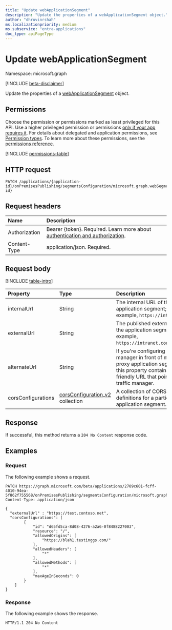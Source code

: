 ```yaml
---
title: "Update webApplicationSegment"
description: "Update the properties of a webApplicationSegment object."
author: "dhruvinrshah"
ms.localizationpriority: medium
ms.subservice: "entra-applications"
doc_type: apiPageType
---
```


# Update webApplicationSegment

Namespace: microsoft.graph

[!INCLUDE [beta-disclaimer](../../includes/beta-disclaimer.md)]

Update the properties of a [webApplicationSegment](../resources/webapplicationsegment.md) object.

## Permissions

Choose the permission or permissions marked as least privileged for this API. Use a higher privileged permission or permissions [only if your app requires it](/graph/permissions-overview#best-practices-for-using-microsoft-graph-permissions). For details about delegated and application permissions, see [Permission types](/graph/permissions-overview#permission-types). To learn more about these permissions, see the [permissions reference](/graph/permissions-reference).

<!-- {
  "blockType": "permissions",
  "name": "webapplicationsegment-update-permissions"
}
-->
[!INCLUDE [permissions-table](../includes/permissions/webapplicationsegment-update-permissions.md)]

## HTTP request

<!-- {
  "blockType": "ignored"
}
-->
``` http
PATCH /applications/{application-id}/onPremisesPublishing/segmentsConfiguration/microsoft.graph.webSegmentConfiguration/applicationSegments/{applicationSegment-id}
```

## Request headers

|Name|Description|
|:---|:---|
|Authorization|Bearer {token}. Required. Learn more about [authentication and authorization](/graph/auth/auth-concepts).|
|Content-Type|application/json. Required.|

## Request body

[!INCLUDE [table-intro](../../includes/update-property-table-intro.md)]

|Property|Type|Description|
|:---|:---|:---|
|internalUrl|String |The internal URL of the application segment; for example, `https://intranet/`.|
|externalUrl|String |The published external URL for the application segment; for example, `https://intranet.contoso.com/`.|
|alternateUrl|String|If you're configuring a traffic manager in front of multiple app proxy application segments, this property contains the user-friendly URL that points to the traffic manager.|
|corsConfigurations|[corsConfiguration_v2](corsconfiguration_v2.md) collection|A collection of CORS Rule definitions for a particular application segment.|



## Response

If successful, this method returns a `204 No Content` response code.

## Examples

### Request

The following example shows a request.
<!-- {
  "blockType": "request",
  "name": "update_webapplicationsegment"
}
-->
``` http
PATCH https://graph.microsoft.com/beta/applications/2709c601-fcff-4010-94ea-5f862f755568/onPremisesPublishing/segmentsConfiguration/microsoft.graph.webSegmentConfiguration/applicationSegments/<segmentId>
Content-Type: application/json

{
  "externalUrl" : "https://test.contoso.net",
  "corsConfigurations": [
        {
            "id": "d65fd5ca-8d08-4276-a2a6-0f8488227003",
            "resource": "/",
            "allowedOrigins": [
                "https://blah1.testinggs.com/"
            ],
            "allowedHeaders": [
                "*"
            ],
            "allowedMethods": [
                "*"
            ],
            "maxAgeInSeconds": 0
        }
    ]
}
```


### Response

The following example shows the response.
<!-- {
  "blockType": "response",
  "truncated": true
}
-->
``` http
HTTP/1.1 204 No Content
```


